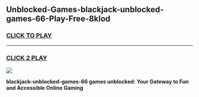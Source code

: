 
## Unblocked-Games-blackjack-unblocked-games-66-Play-Free-8klod
<h3>
<a href="https://premium76.site?title=blackjack-unblocked-games-66&ref=17A">CLICK TO PLAY</a></h3>
<hr>

<h3>
<a href="https://premium76.site?title=blackjack-unblocked-games-66&ref=17A">CLICK 2 PLAY</a>
  
</h3>

<a href="https://premium76.site?title=blackjack-unblocked-games-66&ref=17A"><img src="https://clearcache.store/games.png"></a>


**blackjack-unblocked-games-66 games unblocked: Your Gateway to Fun and Accessible Online Gaming**
